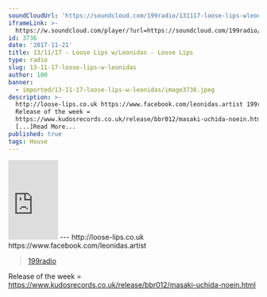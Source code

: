 ```yaml
---
soundCloudUrl: 'https://soundcloud.com/199radio/131117-loose-lips-wleonidas'
iframeLink: >-
  https://w.soundcloud.com/player/?url=https://soundcloud.com/199radio/131117-loose-lips-wleonidas&color=00aabb&auto_play=false&hide_related=false&show_comments=true&show_user=true&show_reposts=false
id: 3736
date: '2017-11-21'
title: 13/11/17 - Loose Lips w/Leonidas - Loose Lips
type: radio
slug: 13-11-17-loose-lips-w-leonidas
author: 100
banner:
  - imported/13-11-17-loose-lips-w-leonidas/image3736.jpeg
description: >-
  http://loose-lips.co.uk https://www.facebook.com/leonidas.artist 199radio
  Release of the week =
  https://www.kudosrecords.co.uk/release/bbr012/masaki-uchida-noein.html
  [...]Read More...
published: true
tags: House
---
```

<iframe id="sc-widget" title="title" width="100" height="160" scrolling="no" frameborder="yes" allow="autoplay" src="https://w.soundcloud.com/player/?url=https://soundcloud.com/199radio/131117-loose-lips-wleonidas&amp;color=00aabb&amp;auto_play=false&amp;hide_related=false&amp;show_comments=true&amp;show_user=true&amp;show_reposts=false"></iframe>
---
http://loose-lips.co.uk  
https://www.facebook.com/leonidas.artist

> [199radio](https://newriverstudios.com/199radio/)

<iframe class="wp-embedded-content" sandbox="allow-scripts" security="restricted" style="position: absolute; clip: rect(1px, 1px, 1px, 1px);" title="“199radio” — New River Studios" src="https://newriverstudios.com/199radio/embed/#?secret=8YBeWLLfmd" data-secret="8YBeWLLfmd" width="600" height="338" frameborder="0" marginwidth="0" marginheight="0" scrolling="no"></iframe>

Release of the week = https://www.kudosrecords.co.uk/release/bbr012/masaki-uchida-noein.html